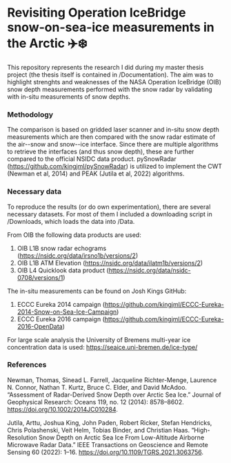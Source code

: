 # Revisiting Operation IceBridge snow-on-sea-ice measurements in the Arctic ✈️❄️

This repository represents the research I did during my master thesis project (the thesis itself is contained in /Documentation). The aim was to highlight strenghts and weaknesses of the NASA Operation IceBridge (OIB) snow depth measurements performed with the snow radar by validating with in-situ measurements of snow depths.

### Methodology
The comparison is based on gridded laser scanner and in-situ snow depth measurements which are then compared with the snow radar estimate of the air--snow and snow--ice interface. Since there are multiple algorithms to retrieve the interfaces (and thus snow depth), these are further compared to the official NSIDC data product. pySnowRadar (https://github.com/kingjml/pySnowRadar) is utilized to implement the CWT (Newman et al, 2014) and PEAK (Jutila et al, 2022) algorithms.

### Necessary data
To reproduce the results (or do own experimentation), there are several necessary datasets. For most of them I included a downloading script in /Downloads, which loads the data into /Data.

From OIB the following data products are used:
1. OIB L1B snow radar echograms (https://nsidc.org/data/irsno1b/versions/2)
2. OIB L1B ATM Elevation (https://nsidc.org/data/ilatm1b/versions/2)
3. OIB L4 Quicklook data product (https://nsidc.org/data/nsidc-0708/versions/1)

The in-situ measurements can be found on Josh Kings GitHub:
1. ECCC Eureka 2014 campaign (https://github.com/kingjml/ECCC-Eureka-2014-Snow-on-Sea-Ice-Campaign)
2. ECCC Eureka 2016 campaign (https://github.com/kingjml/ECCC-Eureka-2016-OpenData)

For large scale analysis the University of Bremens multi-year ice concentration data is used: https://seaice.uni-bremen.de/ice-type/

### References

Newman, Thomas, Sinead L. Farrell, Jacqueline Richter-Menge, Laurence N. Connor, Nathan T. Kurtz, Bruce C. Elder, and David McAdoo. “Assessment of Radar-Derived Snow Depth over Arctic Sea Ice.” Journal of Geophysical Research: Oceans 119, no. 12 (2014): 8578–8602. https://doi.org/10.1002/2014JC010284.

Jutila, Arttu, Joshua King, John Paden, Robert Ricker, Stefan Hendricks, Chris Polashenski, Veit Helm, Tobias Binder, and Christian Haas. “High-Resolution Snow Depth on Arctic Sea Ice From Low-Altitude Airborne Microwave Radar Data.” IEEE Transactions on Geoscience and Remote Sensing 60 (2022): 1–16. https://doi.org/10.1109/TGRS.2021.3063756.

